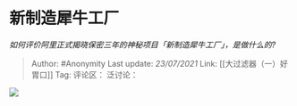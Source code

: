 # 新制造犀牛工厂
*如何评价阿里正式揭晓保密三年的神秘项目「新制造犀牛工厂」，是做什么的?*

> Author: #Anonymity
> Last update: *23/07/2021*
> Link: [[大过滤器（一）好胃口]]
> Tag:
> 评论区：
> 泛讨论：

![](https://pic1.zhimg.com/50/v2-89f7dd858d1c2294be55fde9d1684c8c_hd.jpg?source=1940ef5c)
